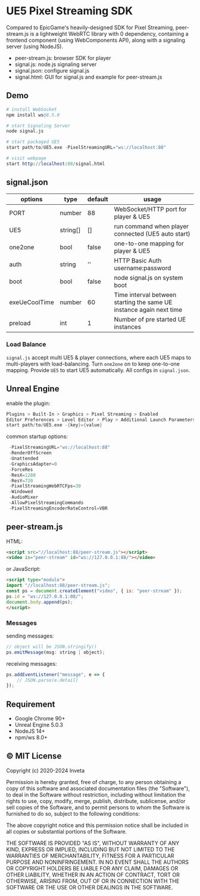 # UE5 Pixel Streaming SDK 

Compared to EpicGame's heavily-designed SDK for Pixel Streaming, peer-stream.js is a lightweight WebRTC library with 0 dependency, containing a frontend component (using WebComponents API), along with a signaling server (using NodeJS).

- peer-stream.js: browser SDK for player
- signal.js: node.js signaling server
- signal.json: configure signal.js
- signal.html: GUI for signal.js and example for peer-stream.js

## Demo

```s
# install WebSocket
npm install ws@8.5.0

# start Signaling Server
node signal.js

# start packaged UE5
start path/to/UE5.exe -PixelStreamingURL="ws://localhost:88"

# visit webpage
start http://localhost:88/signal.html
```

## signal.json

| options       | type     | default | usage                                                               |
| ------------- | -------- | ------- | ------------------------------------------------------------------- |
| PORT          | number   | 88      | WebSocket/HTTP port for player & UE5                                |
| UE5           | string[] | []      | run command when player connected (UE5 auto start)                  |
| one2one       | bool     | false   | one-to-one mapping for player & UE5                                 |
| auth          | string   | ''      | HTTP Basic Auth username:password                                   |
| boot          | bool     | false   | node signal.js on system boot                                       |
| exeUeCoolTime | number   | 60      | Time interval between starting the same UE instance again next time |
| preload       | int      | 1       | Number of pre started UE instances                                  |

### Load Balance

`signal.js` accept multi UE5 & player connections, where each UE5 maps to multi-players with load-balancing. Turn `one2one` on to keep one-to-one mapping. Provide `UE5` to start UE5 automatically. All configs in `signal.json`.

## Unreal Engine

enable the plugin:

```s
Plugins > Built-In > Graphics > Pixel Streaming > Enabled
Editor Preferences > Level Editor > Play > Additional Launch Parameters
start path/to/UE5.exe -{key}={value}
```

common startup options:

```s
 -PixelStreamingURL="ws://localhost:88"
 -RenderOffScreen
 -Unattended
 -GraphicsAdapter=0
 -ForceRes
 -ResX=1280
 -ResY=720
 -PixelStreamingWebRTCFps=30
 -Windowed
 -AudioMixer
 -AllowPixelStreamingCommands
 -PixelStreamingEncoderRateControl=VBR
```

## peer-stream.js

HTML:

```html
<script src="//localhost:88/peer-stream.js"></script>
<video is="peer-stream" id="ws://127.0.0.1:88/"></video>
```

or JavaScript:

```html
<script type="module">
import "//localhost:88/peer-stream.js";
const ps = document.createElement("video", { is: "peer-stream" });
ps.id = "ws://127.0.0.1:88/";
document.body.append(ps);
</script>
```

### Messages

sending messages:

```js
// object will be JSON.stringify()
ps.emitMessage(msg: string | object);
```

receiving messages:

```js
ps.addEventListener("message", e => {
    // JSON.parse(e.detail)
});
```

## Requirement

- Google Chrome 90+
- Unreal Engine 5.0.3
- NodeJS 14+
- npm/ws 8.0+

## © MIT License

Copyright (c) 2020-2024 Inveta

Permission is hereby granted, free of charge, to any person obtaining a copy of this software and associated documentation files (the "Software"), to deal in the Software without restriction, including without limitation the rights to use, copy, modify, merge, publish, distribute, sublicense, and/or sell copies of the Software, and to permit persons to whom the Software is furnished to do so, subject to the following conditions:

The above copyright notice and this permission notice shall be included in all copies or substantial portions of the Software.

THE SOFTWARE IS PROVIDED "AS IS", WITHOUT WARRANTY OF ANY KIND, EXPRESS OR IMPLIED, INCLUDING BUT NOT LIMITED TO THE WARRANTIES OF MERCHANTABILITY, FITNESS FOR A PARTICULAR PURPOSE AND NONINFRINGEMENT. IN NO EVENT SHALL THE AUTHORS OR COPYRIGHT HOLDERS BE LIABLE FOR ANY CLAIM, DAMAGES OR OTHER LIABILITY, WHETHER IN AN ACTION OF CONTRACT, TORT OR OTHERWISE, ARISING FROM, OUT OF OR IN CONNECTION WITH THE SOFTWARE OR THE USE OR OTHER DEALINGS IN THE SOFTWARE.
